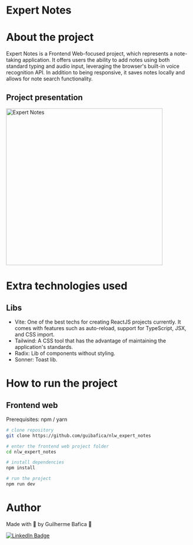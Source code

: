 # Expert Notes

# About the project

Expert Notes is a Frontend Web-focused project, which represents a note-taking application. It offers users the ability to add notes using both standard typing and audio input, leveraging the browser's built-in voice recognition API. In addition to being responsive, it saves notes locally and allows for note search functionality.

## Project presentation

<img
  alt="Expert Notes" 
  title="Expert Notes' presentation gif" 
  src="./github/presentationGif.gif" 
  height="425" 
/>

# Extra technologies used

## Libs

- Vite: One of the best techs for creating ReactJS projects currently. It comes with features such as auto-reload, support for TypeScript, JSX, and CSS import.
- Tailwind: A CSS tool that has the advantage of maintaining the application's standards.
- Radix: Lib of components without styling.
- Sonner: Toast lib.

# How to run the project

## Frontend web

Prerequisites: npm / yarn

```bash
# clone repository
git clone https://github.com/guibafica/nlw_expert_notes

# enter the frontend web project folder
cd nlw_expert_notes

# install dependencies
npm install

# run the project
npm run dev
```

# Author

Made with 💜 by Guilherme Bafica 👋

[![LinkedIn Badge](https://img.shields.io/badge/-guilhermebafica-blue?style=flat-square&logo=Linkedin&logoColor=white&link=https://www.linkedin.com/in/guilhermebafica/)](https://www.linkedin.com/in/guilhermebafica/)

